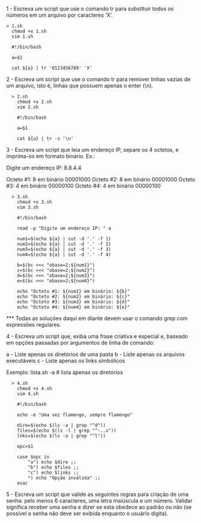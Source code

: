 1 - Escreva um script que use o comando tr para substituir todos os números em um arquivo por caracteres ‘X’.

    > 1.sh
      chmod +x 1.sh
      vim 1.sh

      #!/bin/bash

      a=$1

      cat ${a} | tr '0123456789' 'X'
  
  
2 - Escreva um script que use o comando tr para remover linhas vazias de um arquivo, isto é, linhas que possuem apenas o enter (\n).
  
      > 2.sh
        chmod +x 2.sh
        vim 2.sh

        #!/bin/bash

        a=$1

        cat ${a} | tr -s '\n'
    

3 - Escreva um script que leia um endereço IP, separe os 4 octetos, e imprima-os em formato binário. Ex.:

Digite um endereço IP: 8.8.4.4

Octeto #1: 8 em binário 00001000
Octeto #2: 8 em binário 00001000
Octeto #3: 4 em binário 00000100
Octeto #4: 4 em binário 00000100

      > 3.sh
        chmod +x 3.sh
        vim 3.sh

        #!/bin/bash

        read -p "Digite um endereço IP: " a

        num1=$(echo ${a} | cut -d '.' -f 1)
        num2=$(echo ${a} | cut -d '.' -f 2)
        num3=$(echo ${a} | cut -d '.' -f 3)
        num4=$(echo ${a} | cut -d '.' -f 4)

        b=$(bc <<< "obase=2;${num1}")
        c=$(bc <<< "obase=2;${num2}")
        d=$(bc <<< "obase=2;${num3}")
        e=$(bc <<< "obase=2;${num4}")

        echo "Octeto #1: ${num1} em binário: ${b}"
        echo "Octeto #2: ${num2} em binário: ${c}"
        echo "Octeto #3: ${num3} em binário: ${d}"
        echo "Octeto #4: ${num4} em binário: ${e}"



*** Todas as soluções daqui em diante devem usar o comando grep com expressões regulares.


4 - Escreva um script que, exiba uma frase criativa e especial e, baseado em opções passadas por argumentos de linha de comando:

a - Liste apenas os diretórios de uma pasta
b - Liste apenas os arquivos executáveis
c - Liste apenas os links simbólicos

Exemplo: lista.sh -a # lista apenas os diretórios

      > 4.sh
        chmod +x 4.sh
        vim 4.sh

        #!/bin/bash
        
        echo -e "Uma vez flamengo, sempre flamengo"
        
        dire=$(echo $(ls -a | grep "^d"))
        files=$(echo $(ls -l | grep "^-..x"))
        lnks=$(echo $(ls -a | grep "^l"))
        
        opc=$1
        
        case $opc in
            "a") echo $dire ;;
            "b") echo $files ;;
            "c") echo $links ;;
            *) echo "Opção inválida" ;;
        esac

5 - Escreva um script que valide as seguintes regras para criação de uma senha: pelo menos 6 caracteres, uma letra maiúscula e um número. Validar significa receber uma senha e dizer se esta obedece ao padrão ou não (se possível a senha não deve ser exibida enquanto o usuário digita).



